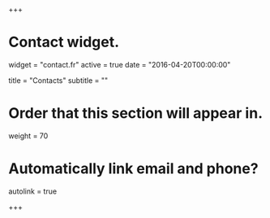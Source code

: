 +++
# Contact widget.
widget = "contact.fr"
active = true
date = "2016-04-20T00:00:00"

title = "Contacts"
subtitle = ""

# Order that this section will appear in.
weight = 70

# Automatically link email and phone?
autolink = true

+++
